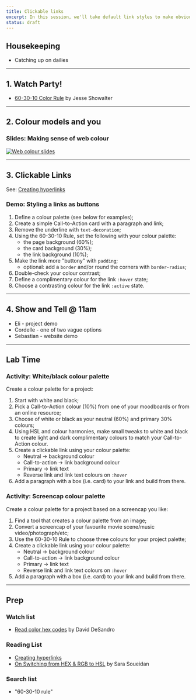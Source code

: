 ```yaml
---
title: Clickable links
excerpt: In this session, we'll take default link styles to make obviously clickable buttons.
status: draft
---
```

<script>
	import Homework from "$lib/components/Homework.svelte";
	import LessonPlan from "$lib/components/LessonPlan.svelte";
	import LabTime from "$lib/components/LabTime.svelte";
</script>

## Housekeeping
- Catching up on dailies

---

## 1. Watch Party!
- [60-30-10 Color Rule](https://www.youtube.com/watch?v=UWwNIMHFdW4) by Jesse Showalter

---

## 2. Colour models and you

### Slides: Making sense of web colour
[![Web colour slides](/images/slides/web-colours.png)](https://sait-wbdv.github.io/slides/w23/cpnt-260/colour.html)

---

## 3. Clickable Links
See: [Creating hyperlinks](https://developer.mozilla.org/en-US/docs/Learn/HTML/Introduction_to_HTML/Creating_hyperlinks)

### Demo: Styling a links as buttons
1. Define a colour palette (see below for examples);
2. Create a simple Call-to-Action card with a paragraph and link;
3. Remove the underline with `text-decoration`;
4. Using the 60-30-10 Rule, set the following with your colour palette:
    - the page background (60%);
    - the card background (30%);
    - the link background (10%);
5. Make the link more "buttony" with `padding`;
    - optional: add a `border` and/or round the corners with `border-radius`;
6. Double-check your colour contrast;
7. Define a complimentary colour for the link `:hover` state;
8. Choose a contrasting colour for the link `:active` state.

---

## 4. Show and Tell @ 11am
- Eli - project demo
- Cordelle - one of two vague options
- Sebastian - website demo

---

## Lab Time
### Activity: White/black colour palette
Create a colour palette for a project:
1. Start with white and black;
2. Pick a Call-to-Action colour (10%) from one of your moodboards or from an online resource;
3. Choose of white or black as your neutral (60%) and primary 30% colours;
4. Using HSL and colour harmonies, make small tweaks to white and black to create light and dark complimentary colours to match your Call-to-Action colour.
5. Create a clickable link using your colour palette:
    - Neutral -> background colour
    - Call-to-action -> link background colour
    - Primary -> link text
    - Reverse link and link text colours on `:hover`
6. Add a paragraph with a box (i.e. card) to your link and build from there.

### Activity: Screencap colour palette
Create a colour palette for a project based on a screencap you like:
1. Find a tool that creates a colour palette from an image;
2. Convert a screencap of your favourite movie scene/music video/photograph/etc;
3. Use the 60-30-10 Rule to choose three colours for your project palette;
4. Create a clickable link using your colour palette:
    - Neutral -> background colour
    - Call-to-action -> link background colour
    - Primary -> link text
    - Reverse link and link text colours on `:hover`
5. Add a paragraph with a box (i.e. card) to your link and build from there.

---

## Prep
### Watch list
- [Read color hex codes](https://www.youtube.com/watch?v=eqZqx6lRPe0) by David DeSandro

### Reading List
- [Creating hyperlinks](https://developer.mozilla.org/en-US/docs/Learn/HTML/Introduction_to_HTML/Creating_hyperlinks)
- [On Switching from HEX & RGB to HSL](https://www.sarasoueidan.com/blog/hex-rgb-to-hsl/) by Sara Soueidan

### Search list
- "60-30-10 rule"
